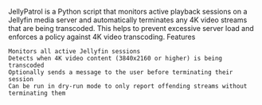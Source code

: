 JellyPatrol is a Python script that monitors active playback sessions on a Jellyfin media server and automatically terminates any 4K video streams that are being transcoded. This helps to prevent excessive server load and enforces a policy against 4K video transcoding.
Features

    Monitors all active Jellyfin sessions
    Detects when 4K video content (3840x2160 or higher) is being transcoded
    Optionally sends a message to the user before terminating their session
    Can be run in dry-run mode to only report offending streams without terminating them

